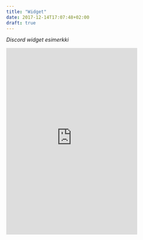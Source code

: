 ```yaml
---
title: "Widget"
date: 2017-12-14T17:07:48+02:00
draft: true
---
```

*Discord widget esimerkki*

<iframe src="https://discordapp.com/widget?id=155322770585026560&theme=dark" width="350" height="500" allowtransparency="true" frameborder="0"></iframe>
